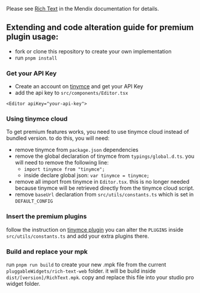 Please see [Rich Text](https://docs.mendix.com/appstore/widgets/rich-text) in the Mendix documentation for details.

## Extending and code alteration guide for premium plugin usage:

-   fork or clone this repository to create your own implementation
-   run `pnpm install`

### Get your API Key

-   Create an account on [tinymce](https://www.tiny.cloud/) and get your API Key
-   add the api key to `src/components/Editor.tsx`

```
<Editor apiKey="your-api-key">
```

### Using tinymce cloud

To get premium features works, you need to use tinymce cloud instead of bundled version.
to do this, you will need:

-   remove tinymce from `package.json` dependencies
-   remove the global declaration of tinymce from `typings/global.d.ts`. you will need to remove the following line:
    -   `import tinymce from "tinymce";`
    -   inside declare global json: `var tinymce = tinymce;`
-   remove all import from tinymce in `Editor.tsx`. this is no longer needed because tinymce will be retrieved directly from the tinymce cloud script.
-   remove `baseUrl` declaration from `src/utils/constants.ts` which is set in `DEFAULT_CONFIG`

### Insert the premium plugins

follow the instruction on [tinymce plugin](https://www.tiny.cloud/docs/tinymce/latest/plugins/)
you can alter the `PLUGINS` inside `src/utils/constants.ts` and add your extra plugins there.

### Build and replace your mpk

run `pnpm run build` to create your new .mpk file from the current `pluggableWidgets/rich-text-web` folder.
it will be build inside `dist/[version]/RichText.mpk`.
copy and replace this file into your studio pro widget folder.

